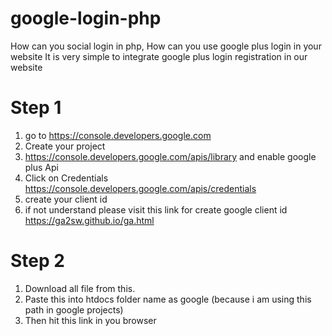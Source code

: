 # google-login-php
How can you social login in php, How can you use google plus login in your website 
It is very simple to integrate google plus login registration in our website

# Step 1
1) go to https://console.developers.google.com 
2) Create your project
3) https://console.developers.google.com/apis/library and enable google plus Api
4) Click on Credentials  https://console.developers.google.com/apis/credentials 
5) create your client id 
6) if not understand please visit this link for create google client id  https://ga2sw.github.io/ga.html

# Step 2
1) Download all file from this.
2) Paste this into htdocs folder name as google (because i am using this path in google projects)
3) Then hit this link in you browser


